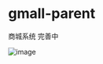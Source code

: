 # gmall-parent
商城系统
完善中


![image](https://user-images.githubusercontent.com/65639778/180917595-14a2076a-c87f-45b6-8f00-78c098d755b7.png)
